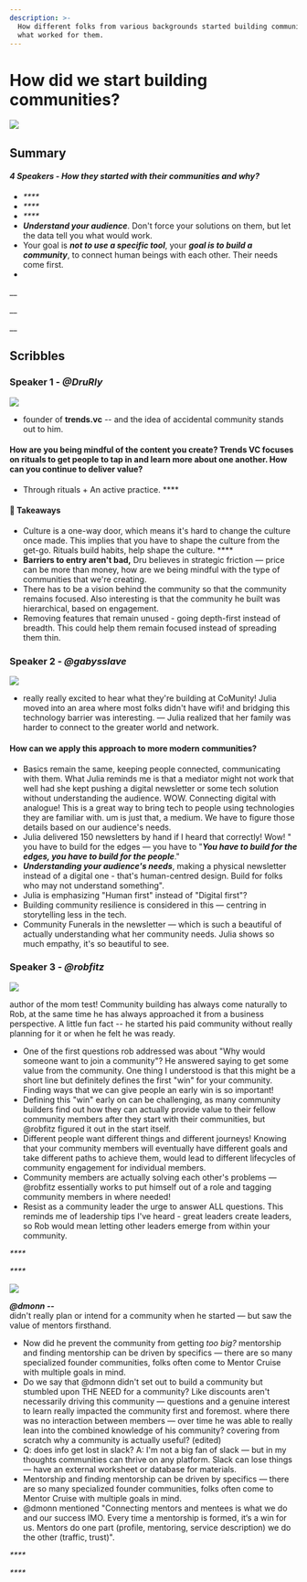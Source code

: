 ```yaml
---
description: >-
  How different folks from various backgrounds started building community and
  what worked for them.
---
```


# How did we start building communities?

![](../.gitbook/assets/image%20%281%29.png)

## Summary

#### _4 Speakers - How they started with their communities and why?_

*  _****_
*  _****_
*   _****_
* _**Understand your audience**_. Don't force your solutions on them, but let the data tell you what would work. 
* Your goal is _**not to use a specific tool**_, your _**goal is to build a community**_, to connect human beings with each other. Their needs come first.
* 
\_\_

\_\_

\_\_

## Scribbles

### Speaker 1 - _@DruRly_

![](../.gitbook/assets/image%20%287%29.png)

* founder of **trends.vc** -- and the idea of accidental community stands out to him.  

#### How are you being mindful of the content you create? Trends VC focuses on rituals to get people to tap in and learn more about one another. How can you continue to deliver value?

* Through rituals + An active practice.  ****

####  🚩 Takeaways 

* Culture is a one-way door, which means it's hard to change the culture once made. This implies that you have to shape the culture from the get-go. Rituals build habits, help shape the culture. ****
* **Barriers to entry aren't bad,** Dru believes in strategic friction — price can be more than money, how are we being mindful with the type of communities that we're creating.
* There has to be a vision behind the community so that the community remains focused. Also interesting is that the community he built was hierarchical, based on engagement.
* Removing features that remain unused - going depth-first instead of breadth. This could help them remain focused instead of spreading them thin.



### Speaker 2 - _**@gabysslave**_

![](../.gitbook/assets/image%20%283%29.png)

* really really excited to hear what they're building at CoMunity! Julia moved into an area where most folks didn't have wifi! and bridging this technology barrier was interesting. — Julia realized that her family was harder to connect to the greater world and network.

#### How can we apply this approach to more modern communities?  

* Basics remain the same, keeping people connected, communicating with them. What Julia reminds me is that a mediator might not work that well had she kept pushing a digital newsletter or some tech solution without understanding the audience. WOW. Connecting digital with analogue! This is a great way to bring tech to people using technologies they are familiar with. um is just that, a medium. We have to figure those details based on our audience's needs.  
* Julia delivered 150 newsletters by hand if I heard that correctly! Wow! " you have to build for the edges — you have to "_**You have to build for the edges, you have to build for the people**_."
* _**Understanding your audience's needs**_, making a physical newsletter instead of a digital one - that's human-centred design. Build for folks who may not understand something".
* Julia is emphasizing "Human first" instead of "Digital first"?
* Building community resilience is considered in this — centring in storytelling less in the tech.
* Community Funerals in the newsletter — which is such a beautiful of actually understanding what her community needs. Julia shows so much empathy, it's so beautiful to see.



### **Speaker 3 -** _**@robfitz**_

![](../.gitbook/assets/image%20%284%29.png)

  
author of the mom test! Community building has always come naturally to Rob, at the same time he has always approached it from a business perspective. A little fun fact -- he started his paid community without really planning for it or when he felt he was ready. 

* One of the first questions rob addressed was about "Why would someone want to join a community"? He answered saying to get some value from the community. One thing I understood is that this might be a short line but definitely defines the first "win" for your community. Finding ways that we can give people an early win is so important! 
* Defining this "win" early on can be challenging, as many community builders find out how they can actually provide value to their fellow community members after they start with their communities, but @robfitz figured it out in the start itself.
* Different people want different things and different journeys! Knowing that your community members will eventually have different goals and take different paths to achieve them, would lead to different lifecycles of community engagement for individual members.
* Community members are actually solving each other's problems — @robfitz essentially works to put himself out of a role and tagging community members in where needed!
* Resist as a community leader the urge to answer ALL questions. This reminds me of leadership tips I've heard - great leaders create leaders, so Rob would mean letting other leaders emerge from within your community.   

_\*\*\*\*_

_\*\*\*\*_

![](../.gitbook/assets/image%20%285%29.png)

 _**@dmonn --**_  
didn't really plan or intend for a community when he started — but saw the value of mentors firsthand.

* Now did he prevent the community from getting _too big?_ mentorship and finding mentorship can be driven by specifics — there are so many specialized founder communities, folks often come to Mentor Cruise with multiple goals in mind.
* Do we say that @dmonn didn't set out to build a community but stumbled upon THE NEED for a community? Like discounts aren't necessarily driving this community — questions and a genuine interest to learn really impacted the community first and foremost. where there was no interaction between members — over time he was able to really lean into the combined knowledge of his community? covering from scratch why a community is actually useful? \(edited\)
* Q: does info get lost in slack? A: I'm not a big fan of slack — but in my thoughts communities can thrive on any platform. Slack can lose things — have an external worksheet or database for materials.
* Mentorship and finding mentorship can be driven by specifics — there are so many specialized founder communities, folks often come to Mentor Cruise with multiple goals in mind.
* @dmonn mentioned "Connecting mentors and mentees is what we do and our success IMO. Every time a mentorship is formed, it‘s a win for us. Mentors do one part \(profile, mentoring, service description\) we do the other \(traffic, trust\)".



_\*\*\*\*_

_\*\*\*\*_

